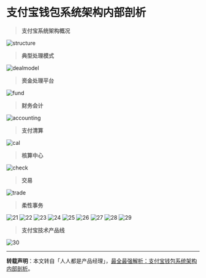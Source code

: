# 支付宝钱包系统架构内部剖析

> **支付宝系统架构概况**

![structure](http://img.blog.csdn.net/20170925184157269)

> **典型处理模式**

![dealmodel](http://img.blog.csdn.net/20170925184305350)

> **资金处理平台**

![fund](http://img.blog.csdn.net/20170925184407605)

> **财务会计**

![accounting](http://img.blog.csdn.net/20170925184458676)

> **支付清算**

![cal](http://img.blog.csdn.net/20170925184552983)

> **核算中心**

![check](http://img.blog.csdn.net/20170925184640251)

> **交易**

![trade](http://img.blog.csdn.net/20170925184731623)

> **柔性事务**

![21](http://img.blog.csdn.net/20170925185048616)
![22](http://img.blog.csdn.net/20170925185104427)
![23](http://img.blog.csdn.net/20170925185119850)
![24](http://img.blog.csdn.net/20170925185133984)
![25](http://img.blog.csdn.net/20170925185150113)
![26](http://img.blog.csdn.net/20170925185205504)
![27](http://img.blog.csdn.net/20170925185224943)
![28](http://img.blog.csdn.net/20170925185239521)
![29](http://img.blog.csdn.net/20170925185254523)

> **支付宝技术产品线**

![30](http://img.blog.csdn.net/20170925185309779)


----------

**转载声明**：本文转自「人人都是产品经理」，[最全最强解析：支付宝钱包系统架构内部剖析](http://www.woshipm.com/pmd/160822.html)。
